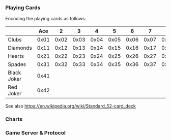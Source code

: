 ### Playing Cards
Encoding the playing cards as follows:

| |Ace|2|3|4|5|6|7|8|9|10|Jack|Queen|King|
|---|---|---|---|---|---|---|---|---|---|---|---|---|---|
|Clubs|0x01|0x02|0x03|0x04|0x05|0x06|0x07|0x08|0x09|0x0a|0x0b|0x0c|0x0d|
|Diamonds|0x11|0x12|0x13|0x14|0x15|0x16|0x17|0x18|0x19|0x1a|0x1b|0x1c|0x1d|
|Hearts|0x21|0x22|0x23|0x24|0x25|0x26|0x27|0x28|0x29|0x2a|0x2b|0x2c|0x2d|
|Spades|0x31|0x32|0x33|0x34|0x35|0x36|0x37|0x38|0x39|0x3a|0x3b|0x3c|0x3d|
|Black Joker|0x41| | | | | | | | | | | | |
|Red Joker|0x42| | | | | | | | | | | | |

See also https://en.wikipedia.org/wiki/Standard_52-card_deck

### Charts

### Game Server & Protocol
